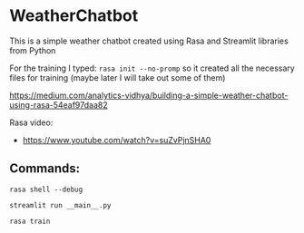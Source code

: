 # WeatherChatbot
This is a simple weather chatbot created using Rasa and Streamlit libraries from Python


For the training I typed: 
```rasa init --no-promp``` so it created all the necessary files for training (maybe later I will take out some of them)


https://medium.com/analytics-vidhya/building-a-simple-weather-chatbot-using-rasa-54eaf97daa82

Rasa video: 
- https://www.youtube.com/watch?v=suZvPjnSHA0

## Commands: 
```rasa shell --debug```

```streamlit run __main__.py```

```rasa train```